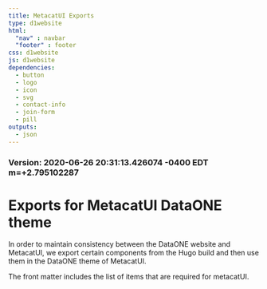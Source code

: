 ```yaml
---
title: MetacatUI Exports
type: d1website
html:
  "nav" : navbar
  "footer" : footer
css: d1website
js: d1website
dependencies:
  - button
  - logo
  - icon
  - svg
  - contact-info
  - join-form
  - pill
outputs:
  - json
---
```


### Version: 2020-06-26 20:31:13.426074 -0400 EDT m=+2.795102287

# Exports for MetacatUI DataONE theme

In order to maintain consistency between the DataONE website and MetacatUI,
we export certain components from the Hugo build and then use them in the
DataONE theme of MetacatUI.

The front matter includes the list of items that are required for metacatUI.
